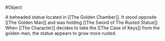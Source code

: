 #Object 

A beheaded statue located in [[The Golden Chamber]]. It stood opposite [[The Golden Man]] and was holding [[The Sword of The Rusted Statue]]. When [[The Character]] decides to take the [[The Case of Keys]] from the golden man, the statue appears to grow more rusted.